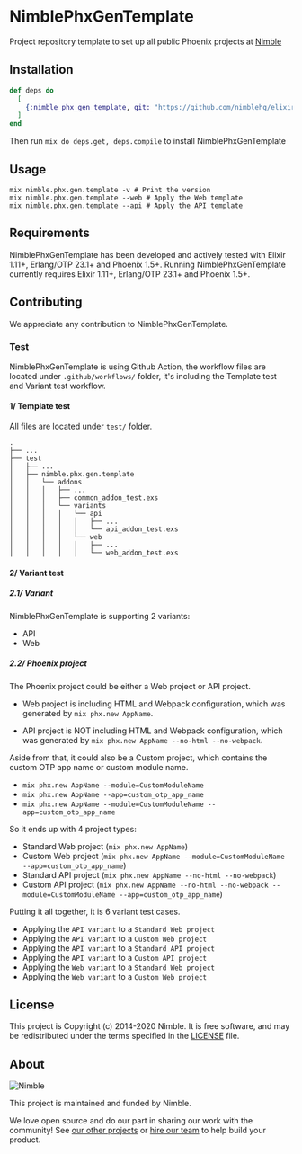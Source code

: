 # NimblePhxGenTemplate

Project repository template to set up all public Phoenix projects at [Nimble](https://nimblehq.co/)

## Installation

```elixir
def deps do
  [
    {:nimble_phx_gen_template, git: "https://github.com/nimblehq/elixir-templates", branch: "master", only: :dev}
  ]
end
```

Then run `mix do deps.get, deps.compile` to install NimblePhxGenTemplate

## Usage

```
mix nimble.phx.gen.template -v # Print the version
mix nimble.phx.gen.template --web # Apply the Web template
mix nimble.phx.gen.template --api # Apply the API template
```
## Requirements

NimblePhxGenTemplate has been developed and actively tested with Elixir 1.11+, Erlang/OTP 23.1+ and Phoenix 1.5+. Running NimblePhxGenTemplate currently requires Elixir 1.11+, Erlang/OTP 23.1+ and Phoenix 1.5+.

## Contributing

We appreciate any contribution to NimblePhxGenTemplate.

### Test

NimblePhxGenTemplate is using Github Action, the workflow files are located under `.github/workflows/` folder, it's including the Template test and Variant test workflow.

#### 1/ Template test

All files are located under `test/` folder.

```
.
├── ...
├── test
│   ├── ...
│   ├── nimble.phx.gen.template
│   │   └── addons
│   │   │   ├── ...
│   │   │   ├── common_addon_test.exs
│   │   │   └── variants
│   │   │   │   └── api
│   │   │   │   │   ├── ...
│   │   │   │   │   └── api_addon_test.exs
│   │   │   │   └── web
│   │   │   │   │   ├── ...
│   │   │   │   │   └── web_addon_test.exs
```

#### 2/ Variant test

##### 2.1/ Variant

NimblePhxGenTemplate is supporting 2 variants:  

- API
- Web

##### 2.2/ Phoenix project

The Phoenix project could be either a Web project or API project.

- Web project is including HTML and Webpack configuration, which was generated by `mix phx.new AppName`.

- API project is NOT including HTML and Webpack configuration, which was generated by `mix phx.new AppName --no-html --no-webpack`.

Aside from that, it could also be a Custom project, which contains the custom OTP app name or custom module name.

- `mix phx.new AppName --module=CustomModuleName`
- `mix phx.new AppName --app=custom_otp_app_name`
- `mix phx.new AppName --module=CustomModuleName --app=custom_otp_app_name`

So it ends up with 4 project types:

- Standard Web project (`mix phx.new AppName`)
- Custom Web project (`mix phx.new AppName --module=CustomModuleName --app=custom_otp_app_name`)
- Standard API project (`mix phx.new AppName --no-html --no-webpack`)
- Custom API project (`mix phx.new AppName --no-html --no-webpack --module=CustomModuleName --app=custom_otp_app_name`)

Putting it all together, it is 6 variant test cases.

- Applying the `API variant` to a `Standard Web project`
- Applying the `API variant` to a `Custom Web project`
- Applying the `API variant` to a `Standard API project`
- Applying the `API variant` to a `Custom API project`
- Applying the `Web variant` to a `Standard Web project`
- Applying the `Web variant` to a `Custom Web project`

## License

This project is Copyright (c) 2014-2020 Nimble. It is free software,
and may be redistributed under the terms specified in the [LICENSE] file.

[LICENSE]: /LICENSE

## About

![Nimble](https://assets.nimblehq.co/logo/dark/logo-dark-text-160.png)

This project is maintained and funded by Nimble.

We love open source and do our part in sharing our work with the community!
See [our other projects][community] or [hire our team][hire] to help build your product.

[community]: https://github.com/nimblehq
[hire]: https://nimblehq.co/
